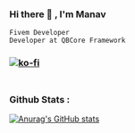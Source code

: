 ### Hi there 👋 , I'm Manav
```
Fivem Developer
Developer at QBCore Framework
```
<!--
**singh-manavv/singh-manavv** is a ✨ _special_ ✨ repository because its `README.md` (this file) appears on your GitHub profile.

Here are some ideas to get you started:

- 🔭 I’m currently working on ...
- 🌱 I’m currently learning ...
- 👯 I’m looking to collaborate on ...
- 🤔 I’m looking for help with ...
- 💬 Ask me about ...
- 📫 How to reach me: ...
- 😄 Pronouns: ...
- ⚡ Fun fact: ...
-->
### [![ko-fi](https://ko-fi.com/img/githubbutton_sm.svg)](https://ko-fi.com/P5P2DYTUD)
### <!-- Put this code anywhere in the body of your page where you want the badge to show up. -->

<div itemscope itemtype='http://schema.org/Person' class='fiverr-seller-widget' style='display: inline-block;'>
     <a itemprop='url' href=https://www.fiverr.com/manvendras rel="nofollow" target="_blank" style='display: inline-block;'>
        <div class='fiverr-seller-content' id='fiverr-seller-widget-content-aea03c45-3310-4244-aa1e-8beef1f28f22' itemprop='contentURL' style='display: none;'></div>
        <div id='fiverr-widget-seller-data' style='display: none;'>
            <div itemprop='name' >manvendras</div>
            <div itemscope itemtype='http://schema.org/Organization'><span itemprop='name'>Fiverr</span></div>
            <div itemprop='jobtitle'>Seller</div>
            <div itemprop='description'>Hey , My name is Manvendra Singh , I'm 23 years old . I'm a fivem server developer. I have 4+ years of experience of fivem Development . I have been developing custom scripts for many servers . I know fivem natives and their uses very well . I have been creating custom scripts on my own . I can develop a simple fivem server and premium server according to the clients. If you want a well running fivem server , you're on the right place. 
I can fix almost any kind fivem bug or error ( including script errors etc).</div>
        </div>
    </a>
</div>

<script id='fiverr-seller-widget-script-aea03c45-3310-4244-aa1e-8beef1f28f22' src='https://widgets.fiverr.com/api/v1/seller/manvendras?widget_id=aea03c45-3310-4244-aa1e-8beef1f28f22' data-config='{"category_name":"Programming \u0026 Tech"}' async='true' defer='true'></script>

### Github Stats :
[![Anurag's GitHub stats](https://github-readme-stats.vercel.app/api?username=singh-manavv&theme=dracula&show_icons=true&icon_color=fca311&title_color=fca311&bg_color=252422)](https://ko-fi.com/singhmanav)



